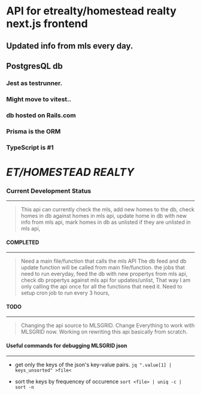 # API for etrealty/homestead realty next.js frontend
## Updated info from mls every day.
## PostgresQL db
### Jest as testrunner.
### Might move to vitest..
### db hosted on Rails.com
### Prisma is the ORM
### TypeScript is #1

# *ET/HOMESTEAD REALTY*

### Current Development Status
--------------------------------------

> This api can currently check the mls,
> add new homes to the db,
> check homes in db against homes in mls api,
> update home in db with new info from mls api,
> mark homes in db as unlisted if they are unlisted in mls api,

#### COMPLETED
---------------------------------
> Need a main file/function that calls the mls API
> The db feed and db update function will be called from main file/function.
> the jobs that need to run everyday,
> feed the db with new propertys from mls api,
> check db propertys against mls api for updates/unlist,
> That way I am only calling the api once for all the functions that need it.
> Need to setup cron job to run every 3 hours,

#### TODO
-------------------------------
> Changing the api source to MLSGRID.
> Change Everything to work with MLSGRID now.
> Working on rewriting this api basically from scratch.



#### Useful commands for debugging MLSGRID json
-------------------------------------------------

- get only the keys of the json's key-value pairs.
`jq ".value[1] | keys_unsorted" >file< `

- sort the keys by frequencey of occurence
`sort <file> | uniq -c | sort -n`

